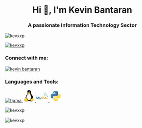 <h1 align="center">Hi 👋, I'm Kevin Bantaran</h1>
<h3 align="center">A passionate Information Technology Sector</h3>

<p align="left"> <img src="https://komarev.com/ghpvc/?username=kevxxp&label=Profile%20views&color=0e75b6&style=flat" alt="kevxxp" /> </p>

<p align="left"> <a href="https://github.com/ryo-ma/github-profile-trophy"><img src="https://github-profile-trophy.vercel.app/?username=kevxxp" alt="kevxxp" /></a> </p>

<h3 align="left">Connect with me:</h3>
<p align="left">
<a href="https://linkedin.com/in/kevin bantaran" target="blank"><img align="center" src="https://raw.githubusercontent.com/rahuldkjain/github-profile-readme-generator/master/src/images/icons/Social/linked-in-alt.svg" alt="kevin bantaran" height="30" width="40" /></a>
</p>

<h3 align="left">Languages and Tools:</h3>
<p align="left"> <a href="https://www.figma.com/" target="_blank" rel="noreferrer"> <img src="https://www.vectorlogo.zone/logos/figma/figma-icon.svg" alt="figma" width="40" height="40"/> </a> <a href="https://www.linux.org/" target="_blank" rel="noreferrer"> <img src="https://raw.githubusercontent.com/devicons/devicon/master/icons/linux/linux-original.svg" alt="linux" width="40" height="40"/> </a> <a href="https://www.mysql.com/" target="_blank" rel="noreferrer"> <img src="https://raw.githubusercontent.com/devicons/devicon/master/icons/mysql/mysql-original-wordmark.svg" alt="mysql" width="40" height="40"/> </a> <a href="https://www.python.org" target="_blank" rel="noreferrer"> <img src="https://raw.githubusercontent.com/devicons/devicon/master/icons/python/python-original.svg" alt="python" width="40" height="40"/> </a> </p>

<p><img align="center" src="https://github-readme-stats.vercel.app/api/top-langs?username=kevxxp&show_icons=true&locale=en&layout=compact" alt="kevxxp" /></p>

<p><img align="center" src="https://github-readme-streak-stats.herokuapp.com/?user=kevxxp&" alt="kevxxp" /></p>
